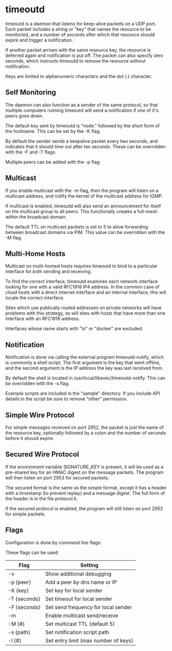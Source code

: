 # timeoutd

timeoutd is a daemon that listens for keep-alive packets on a UDP port.
Each packet includes a string or "key" that names the resource to be
monitoried, and a number of seconds after which that resource should
expire and trigger a notification.

If another packet arrives with the same resource key, the resource is
deferred again and notification is put off.  The packet can also specify
zero seconds, which instructs timeoutd to remove the resource without
notification.

Keys are limited to alphanumeric characters and the dot (.) character.

## Self Monitoring

The daemon can also function as a sender of the same protocol, so that
multiple computers running timeoutd will send a notification if one of
it's peers goes down.

The default key sent by timeoutd is "node." followed by the short form
of the hostname.  This can be set by the -K flag.

By default the sender sends a keepalive packet every two seconds, and
indicates that it should time out after ten seconds.  These can be
overridden with the -F and -T flags.

Multiple peers can be added with the -p flag.

## Multicast

If you enable multicast with the -m flag, then the program will
listen on a multicast address, and notify the kernel of the multicast
address for IGMP.

If multicast is enabled, timeoutd will also send an announcement for itself
on the multicast group to all peers.  This functionally creates a
full-mesh within the broadcast domain.

The default TTL on multicast packets is set to 5 to allow forwarding
between broadcast domains via PIM.  This value can be overridden with the
-M flag.

## Multi-Home Hosts

Multicast on multi-homed hosts requires timeoutd to bind to a particular
interface for both sending and receiving.

To find the correct interface, timeoutd examines each network interface
looking for one with a valid RFC1918 IP4 address.  In the common case of
cloud hosts with a direct internet interface and an internal interface,
this will locate the correct interface.

Sites which use publically routed addresses on private networks will have
problems with this strategy, as will sites with hosts that have more than
one interface with an RFC1918 address.

Interfaces whose name starts with "lo" or "docker" are excluded.

## Notification

Notification is done via calling the external program timeoutd-notify,
which is commonly a shell script.  The first argument is the key
that went offline, and the second argument is the IP address the
key was last received from.

By default the shell is located in /usr/local/libexec/timeoutd-notify.
This can be overridden with the -s flag.

Example scripts are included in the "sample" directory.  If you include
API details in the script be sure to remove "other" permission.

## Simple Wire Protocol

For simple messages received on port 2952, the packet is just the name
of the resource key, optionally followed by a colon and the number of
seconds before it should expire.

## Secured Wire Protocol

If the environment variable SIGNATURE_KEY is present, it will be used as
a pre-shared key for an HMAC digest on the message packets.  The program
will then listen on port 2953 for secured packets.

The secured format is the same as the simple format, except it has a header
with a timestamp (to prevent replay) and a message digest.  The full form
of the header is in the file protocol.h.

If the secured protocol is enabled, the program will still listen on port
2952 for simple packets.

## Flags

Configuration is done by command line flags:

These flags can be used:

| Flag            | Setting                                 |
| --------------- | --------------------------------------- |
| -v              | Show additional debugging               |
| -p {peer}       | Add a peer by dns name or IP            |
| -K {key}        | Set key for local sender                |
| -T {seconds}    | Set timeout for local sender            |
| -F {seconds}    | Set send frequency for local sender     |
| -m              | Enable multicast send/receive           |
| -M {#}          | Set multicast TTL (default 5)           |
| -s {path}       | Set notification script path            |
| -l {#}          | Set entry limit (max number of keys)    |


